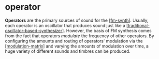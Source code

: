 # operator

**Operators** are the primary sources of sound for the [[fm-synth]]. Usually, each operator is an oscillator that produces sound just like a [[traditional-oscillator-based-synthesizer]]. However, the basis of FM synthesis comes from the fact that operators _modulate_ the frequency of other operators. By configuring the amounts and routing of operators' modulation via the [[modulation-matrix]] and varying the amounts of modulation over time, a huge variety of different sounds and timbres can be produced.


[//begin]: # "Autogenerated link references for markdown compatibility"
[fm-synth]: fm-synth "FM Synthesizer"
[traditional-oscillator-based-synthesizer]: traditional-oscillator-based-synthesizer "traditional oscillator-based synthesizer"
[modulation-matrix]: modulation-matrix "modulation matrix"
[//end]: # "Autogenerated link references"